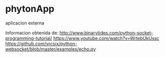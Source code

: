 # phytonApp
aplicacion externa

Informacion obtenida de: 
http://www.binarytides.com/python-socket-programming-tutorial/
https://www.youtube.com/watch?v=WrtebUkUssc
https://github.com/vrcsix/python-websocket/blob/master/examples/echo.py
